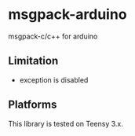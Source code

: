# msgpack-arduino
msgpack-c/c++ for arduino

## Limitation

- exception is disabled

## Platforms

This library is tested on Teensy 3.x.